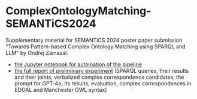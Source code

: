 # ComplexOntologyMatching-SEMANTiCS2024
Supplementary material for SEMANTiCS 2024 poster paper submission "Towards Pattern-based Complex Ontology Matching using SPARQL and LLM" by Ondřej Zamazal.
- [the Jupyter notebook for automation of the pipeline](ComplexOntologyMatching_CAT_SEMANTiCS2024.ipynb)
- [the full report of preliminary experiment](experiment.md) (SPARQL queries, their results and their joints, verbalized complex correspondence candidates, the prompt for GPT-4o, its results, evaluation, complex correspondences in EDOAL and Manchester OWL syntax)

